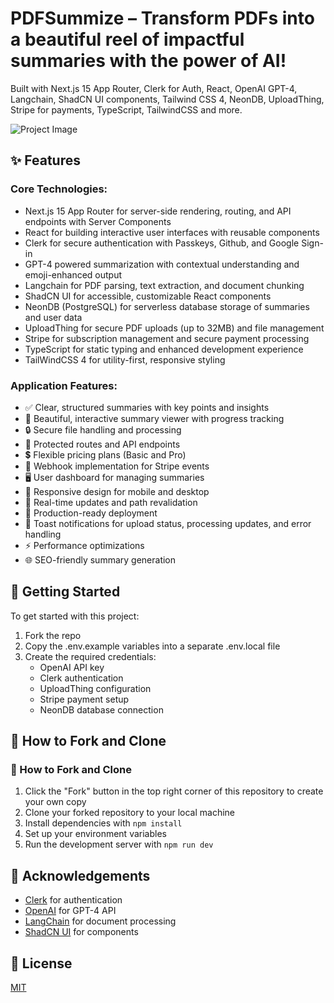 # PDFSummize – Transform PDFs into a beautiful reel of impactful summaries with the power of AI!

Built with Next.js 15 App Router, Clerk for Auth, React, OpenAI GPT-4, Langchain, ShadCN UI components, Tailwind
CSS 4, NeonDB, UploadThing, Stripe for payments, TypeScript, TailwindCSS and more.

![Project Image](https://pdfsummize.vercel.app/opengraph-image.png)

## ✨ Features

### Core Technologies:
- Next.js 15 App Router for server-side rendering, routing, and API endpoints with Server Components
- React for building interactive user interfaces with reusable components
- Clerk for secure authentication with Passkeys, Github, and Google Sign-in
- GPT-4 powered summarization with contextual understanding and emoji-enhanced output
- Langchain for PDF parsing, text extraction, and document chunking
- ShadCN UI for accessible, customizable React components
- NeonDB (PostgreSQL) for serverless database storage of summaries and user data
- UploadThing for secure PDF uploads (up to 32MB) and file management
- Stripe for subscription management and secure payment processing
- TypeScript for static typing and enhanced development experience
- TailWindCSS 4 for utility-first, responsive styling

### Application Features:
- ✅ Clear, structured summaries with key points and insights
- 🎨 Beautiful, interactive summary viewer with progress tracking
- 🔒 Secure file handling and processing
- 🔐 Protected routes and API endpoints
- 💲 Flexible pricing plans (Basic and Pro)
- 🔗 Webhook implementation for Stripe events
- 🖥️ User dashboard for managing summaries
- 📱 Responsive design for mobile and desktop
- 🔄 Real-time updates and path revalidation
- 🚀 Production-ready deployment
- 🔔 Toast notifications for upload status, processing updates, and error handling
- ⚡ Performance optimizations
- 🌐 SEO-friendly summary generation

## 🚀 Getting Started

To get started with this project:

1. Fork the repo
2. Copy the .env.example variables into a separate .env.local file
3. Create the required credentials:
   - OpenAI API key
   - Clerk authentication
   - UploadThing configuration
   - Stripe payment setup
   - NeonDB database connection

## 🔀 How to Fork and Clone

### 🔀 How to Fork and Clone

1. Click the "Fork" button in the top right corner of this repository to create your own copy
2. Clone your forked repository to your local machine
3. Install dependencies with `npm install`
4. Set up your environment variables
5. Run the development server with `npm run dev`

## 🙌 Acknowledgements

- [Clerk](https://clerk.com/5gQfwA) for authentication
- [OpenAI](https://openai.com/) for GPT-4 API
- [LangChain](https://js.langchain.com) for document processing
- [ShadCN UI](https://ui.shadcn.com) for components

## 📜 License

[MIT](https://choosealicense.com/licenses/mit/)
